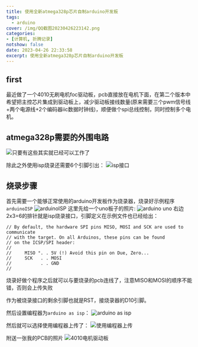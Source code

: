 ```yaml
---
title: 使用全新atmega328p芯片自制arduino开发板
tags:
  - arduino
cover: /img/QQ截图20230426223142.png
categories:
- [计算机, 折腾记录]
notshow: false
date: 2023-04-26 22:33:58
excerpt: 使用全新atmega328p芯片自制arduino开发板
---
```

## first
最近做了一个4010无刷电机foc驱动板，pcb直接放在电机下面，在第二个版本中希望把主控芯片集成到驱动板上，减少驱动板接线数量(原来需要三个pwm信号线+两个电源线+2个编码器iic数据时钟线)，顺便做个spi总线控制，同时控制多个电机。

## atmega328p需要的外围电路
![只要有这些其实就已经可以工作了](QQ截图20230426223142.png)

除此之外使用isp烧录还需要6个引脚引出：
![isp接口](QQ截图20230426223111.png)

## 烧录步骤
首先需要一个能够正常使用的arduino开发板作为烧录器，烧录好示例程序`arduinoISP`
![arduinoISP](arduinoisp.jpg)
这里先给一个uno板子的照片:
![arduino uno](v2-fa59cd9d15becb2a3ba02817ec09395b_720w.webp)
右边2x3=6的排针就是isp烧录接口，引脚定义在示例文件也已经给出：
```
// By default, the hardware SPI pins MISO, MOSI and SCK are used to communicate
// with the target. On all Arduinos, these pins can be found
// on the ICSP/SPI header:
//
//     MISO °. . 5V (!) Avoid this pin on Due, Zero...
//     SCK   . . MOSI
//           . . GND
//
```
烧录好做个程序之后就可以与要烧录的pcb连线了，注意MISO和MOSI的顺序不能错，否则会上传失败

作为被烧录接口的剩余引脚也就是RST，接烧录器的D10引脚。

然后设置编程器为`arduino as isp`：
![arduino as isp](arduino_as_isp.jpg)

然后就可以选择使用编程器上传了：
![使用编程器上传](使用编程器上传.jpg)

附送一张我的PCB的照片
![4010电机驱动板](ff5086b587210735df80cb063875b18.jpg)